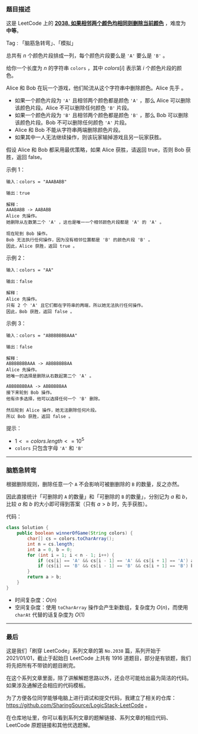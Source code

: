 ### 题目描述

这是 LeetCode 上的 **[2038. 如果相邻两个颜色均相同则删除当前颜色](https://leetcode-cn.com/problems/remove-colored-pieces-if-both-neighbors-are-the-same-color/solution/gong-shui-san-xie-nao-jin-ji-zhuan-wan-y-a8xm/)** ，难度为 **中等**。

Tag : 「脑筋急转弯」、「模拟」



总共有 $n$ 个颜色片段排成一列，每个颜色片段要么是 `'A'` 要么是 `'B'` 。

给你一个长度为 $n$ 的字符串 `colors` ，其中 $colors[i]$ 表示第 $i$ 个颜色片段的颜色。

Alice 和 Bob 在玩一个游戏，他们轮流从这个字符串中删除颜色。Alice 先手 。

* 如果一个颜色片段为 `'A'` 且相邻两个颜色都是颜色 `'A'` ，那么 Alice 可以删除该颜色片段。Alice 不可以删除任何颜色 `'B'` 片段。
* 如果一个颜色片段为 `'B'` 且相邻两个颜色都是颜色 `'B'` ，那么 Bob 可以删除该颜色片段。Bob 不可以删除任何颜色 `'A'` 片段。
* Alice 和 Bob 不能从字符串两端删除颜色片段。
* 如果其中一人无法继续操作，则该玩家输掉游戏且另一玩家获胜。

假设 Alice 和 Bob 都采用最优策略，如果 Alice 获胜，请返回 true，否则 Bob 获胜，返回 false。

示例 1：
```
输入：colors = "AAABABB"

输出：true

解释：
AAABABB -> AABABB
Alice 先操作。
她删除从左数第二个 'A' ，这也是唯一一个相邻颜色片段都是 'A' 的 'A' 。

现在轮到 Bob 操作。
Bob 无法执行任何操作，因为没有相邻位置都是 'B' 的颜色片段 'B' 。
因此，Alice 获胜，返回 true 。
```
示例 2：
```
输入：colors = "AA"

输出：false

解释：
Alice 先操作。
只有 2 个 'A' 且它们都在字符串的两端，所以她无法执行任何操作。
因此，Bob 获胜，返回 false 。
```
示例 3：
```
输入：colors = "ABBBBBBBAAA"

输出：false

解释：
ABBBBBBBAAA -> ABBBBBBBAA
Alice 先操作。
她唯一的选择是删除从右数起第二个 'A' 。

ABBBBBBBAA -> ABBBBBBAA
接下来轮到 Bob 操作。
他有许多选择，他可以选择任何一个 'B' 删除。

然后轮到 Alice 操作，她无法删除任何片段。
所以 Bob 获胜，返回 false 。
```

提示：
* $1 <= colors.length <= 10^5$
* `colors` 只包含字母 `'A'` 和 `'B'`

---

### 脑筋急转弯

根据删除规则，删除任意一个 `A` 不会影响可被删删除的 `B` 的数量，反之亦然。

因此直接统计「可删除的 `A` 的数量」和「可删除的 `B` 的数量」，分别记为 $a$ 和 $b$，比较 $a$ 和 $b$ 的大小即可得到答案（只有 $a > b$ 时，先手获胜）。

代码：
```java
class Solution {
    public boolean winnerOfGame(String colors) {
        char[] cs = colors.toCharArray();
        int n = cs.length;
        int a = 0, b = 0;
        for (int i = 1; i < n - 1; i++) {
            if (cs[i] == 'A' && cs[i - 1] == 'A' && cs[i + 1] == 'A') a++;
            if (cs[i] == 'B' && cs[i - 1] == 'B' && cs[i + 1] == 'B') b++;
        }
        return a > b;
    }
}
```
* 时间复杂度：$O(n)$
* 空间复杂度：使用 `toCharArray` 操作会产生新数组，复杂度为 $O(n)$，而使用 `charAt` 代替的话复杂度为 $O(1)$

---

### 最后

这是我们「刷穿 LeetCode」系列文章的第 `No.2038` 篇，系列开始于 2021/01/01，截止于起始日 LeetCode 上共有 1916 道题目，部分是有锁题，我们将先把所有不带锁的题目刷完。

在这个系列文章里面，除了讲解解题思路以外，还会尽可能给出最为简洁的代码。如果涉及通解还会相应的代码模板。

为了方便各位同学能够电脑上进行调试和提交代码，我建立了相关的仓库：https://github.com/SharingSource/LogicStack-LeetCode 。

在仓库地址里，你可以看到系列文章的题解链接、系列文章的相应代码、LeetCode 原题链接和其他优选题解。

